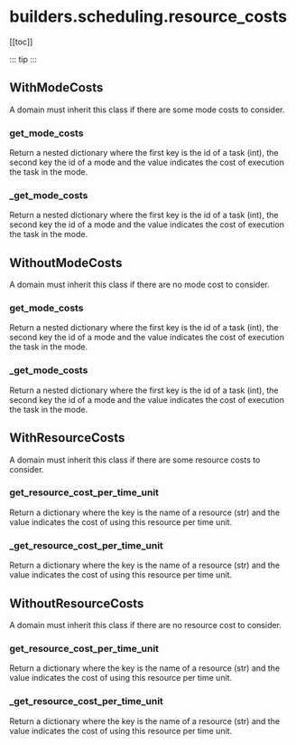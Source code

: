 # builders.scheduling.resource_costs

[[toc]]

::: tip
<skdecide-summary></skdecide-summary>
:::

## WithModeCosts

A domain must inherit this class if there are some mode costs to consider.

### get\_mode\_costs <Badge text="WithModeCosts" type="tip"/>

<skdecide-signature name= "get_mode_costs" :sig="{'params': [{'name': 'self'}], 'return': 'Dict[int, Dict[int, float]]'}"></skdecide-signature>

Return a nested dictionary where the first key is the id of a task (int), the second key the id of a mode
and the value indicates the cost of execution the task in the mode.

### \_get\_mode\_costs <Badge text="WithModeCosts" type="tip"/>

<skdecide-signature name= "_get_mode_costs" :sig="{'params': [{'name': 'self'}], 'return': 'Dict[int, Dict[int, float]]'}"></skdecide-signature>

Return a nested dictionary where the first key is the id of a task (int), the second key the id of a mode
and the value indicates the cost of execution the task in the mode.

## WithoutModeCosts

A domain must inherit this class if there are no mode cost to consider.

### get\_mode\_costs <Badge text="WithModeCosts" type="warn"/>

<skdecide-signature name= "get_mode_costs" :sig="{'params': [{'name': 'self'}], 'return': 'Dict[int, Dict[int, float]]'}"></skdecide-signature>

Return a nested dictionary where the first key is the id of a task (int), the second key the id of a mode
and the value indicates the cost of execution the task in the mode.

### \_get\_mode\_costs <Badge text="WithModeCosts" type="warn"/>

<skdecide-signature name= "_get_mode_costs" :sig="{'params': [{'name': 'self'}], 'return': 'Dict[int, Dict[int, float]]'}"></skdecide-signature>

Return a nested dictionary where the first key is the id of a task (int), the second key the id of a mode
and the value indicates the cost of execution the task in the mode.

## WithResourceCosts

A domain must inherit this class if there are some resource costs to consider.

### get\_resource\_cost\_per\_time\_unit <Badge text="WithResourceCosts" type="tip"/>

<skdecide-signature name= "get_resource_cost_per_time_unit" :sig="{'params': [{'name': 'self'}], 'return': 'Dict[str, float]'}"></skdecide-signature>

Return a dictionary where the key is the name of a resource (str)
and the value indicates the cost of using this resource per time unit.

### \_get\_resource\_cost\_per\_time\_unit <Badge text="WithResourceCosts" type="tip"/>

<skdecide-signature name= "_get_resource_cost_per_time_unit" :sig="{'params': [{'name': 'self'}], 'return': 'Dict[str, float]'}"></skdecide-signature>

Return a dictionary where the key is the name of a resource (str)
and the value indicates the cost of using this resource per time unit.

## WithoutResourceCosts

A domain must inherit this class if there are no resource cost to consider.

### get\_resource\_cost\_per\_time\_unit <Badge text="WithResourceCosts" type="warn"/>

<skdecide-signature name= "get_resource_cost_per_time_unit" :sig="{'params': [{'name': 'self'}], 'return': 'Dict[str, float]'}"></skdecide-signature>

Return a dictionary where the key is the name of a resource (str)
and the value indicates the cost of using this resource per time unit.

### \_get\_resource\_cost\_per\_time\_unit <Badge text="WithResourceCosts" type="warn"/>

<skdecide-signature name= "_get_resource_cost_per_time_unit" :sig="{'params': [{'name': 'self'}], 'return': 'Dict[str, float]'}"></skdecide-signature>

Return a dictionary where the key is the name of a resource (str)
and the value indicates the cost of using this resource per time unit.

